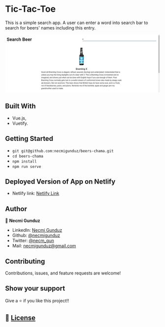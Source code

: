 # Tic-Tac-Toe

This is a simple search app. A user can enter a word into search bar to search for beers' names including this entry.

![screenshot](https://github.com/necmigunduz/beers-chama/blob/master/screenshot.png)

## Built With

- Vue.js,
- Vuetify.

## Getting Started

- `git git@github.com:necmigunduz/beers-chama.git`
- `cd beers-chama`
- `npm install`
- `npm run serve`

## Deployed Version of App on Netlify
- Netlify link: [Netlify Link](https://beers-chamaileon.netlify.app/)

## Author

👤 **Necmi Gunduz**

- LinkedIn: [Necmi Gunduz](https://www.linkedin.com/in/necmigunduz/)
- Github: [@necmigunduz](https://github.com/necmigunduz/)
- Twitter: [@necm_gun](https://twitter.com/necm_gun)
- Mail: [necmigunduz@gmail.com](necmigunduz@gmail.com)

## Contributing

Contributions, issues, and feature requests are welcome!

## Show your support

Give a ⭐️ if you like this project!!

## 📝 [License](https://creativecommons.org/licenses/by-nc-nd/4.0/)